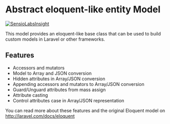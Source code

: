 Abstract eloquent-like entity Model
===========

[![SensioLabsInsight](https://insight.sensiolabs.com/projects/5c964b0f-4a0b-404f-9734-2dcbfc9f7f5e/small.png)](https://insight.sensiolabs.com/projects/5c964b0f-4a0b-404f-9734-2dcbfc9f7f5e)

This model provides an eloquent-like base class that can be used to build custom models in Laravel or other frameworks.

Features
--------

 - Accessors and mutators
 - Model to Array and JSON conversion
 - Hidden attributes in Array/JSON conversion
 - Appending accessors and mutators to Array/JSON conversion
 - Guard/Unguard attributes from mass assign
 - Attribute casting
 - Control attributes case in Array/JSON representation

You can read more about these features and the original Eloquent model on http://laravel.com/docs/eloquent
